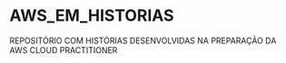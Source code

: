 # AWS_EM_HISTORIAS
REPOSITÓRIO COM HISTÓRIAS DESENVOLVIDAS NA PREPARAÇÃO DA AWS CLOUD PRACTITIONER 

